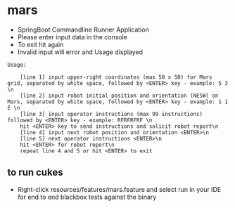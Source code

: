 # mars
- SpringBoot Commandline Runner Application
- Please enter input data in the console
- To exit hit <ENTER> again
- Invalid input will error and Usage displayed

```
Usage:

    [line 1] input upper-right coordinates (max 50 x 50) for Mars grid, separated by white space, followed by <ENTER> key - example: 5 3 \n
    [line 2] input robot initial position and orientation (NESW) on Mars, separated by white space, followed by <ENTER> key - example: 1 1 E \n
    [line 3] input operator instructions (max 99 instructions) followed by <ENTER> key - example: RFRFRFRF \n
    hit <ENTER> key to send instructions and solicit robot report\n
    [line 4] input next robot position and orientation <ENTER>\n
    [line 5] next operator instructions <ENTER>\n
    hit <ENTER> for robot report\n
    repeat line 4 and 5 or hit <ENTER> to exit
```
## to run cukes
- Right-click resources/features/mars.feature and select run in your IDE for end to end blackbox tests against the binary